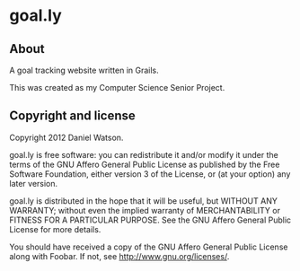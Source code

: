 # goal.ly

## About

A goal tracking website written in Grails.

This was created as my Computer Science Senior Project.

## Copyright and license

Copyright 2012 Daniel Watson.

goal.ly is free software: you can redistribute it and/or modify
it under the terms of the GNU Affero General Public License as published by
the Free Software Foundation, either version 3 of the License, or
(at your option) any later version.

goal.ly is distributed in the hope that it will be useful,
but WITHOUT ANY WARRANTY; without even the implied warranty of
MERCHANTABILITY or FITNESS FOR A PARTICULAR PURPOSE.  See the
GNU Affero General Public License for more details.

You should have received a copy of the GNU Affero General Public License
along with Foobar.  If not, see <http://www.gnu.org/licenses/>.
